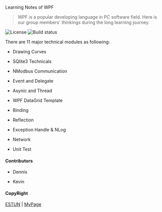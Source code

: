 Learning Notes of WPF

>WPF is a popular developing language in PC software field.
>Here is our group members' thinkings during the long learning journey.

![License](https://img.shields.io/badge/license-MIT-red.svg)
![Build status](https://img.shields.io/appveyor/ci/objorke/oxyplot/develop.svg)

There are 11 major technical modules as following:

- Drawing Curves 

- SQlite3 Technicals

- NModbus Communication

- Event and Delegate 

- Asynic and Thread

- WPF DataGrid Template

- Binding

- Reflection

- Exception Handle & NLog

- Network

- Unit Test
 
#### Contributors

- Dennis

- Kevin

#### CopyRight
[ESTUN](www.estun.com) | 
[MyPage](m.ta13842480.icoc.me)

